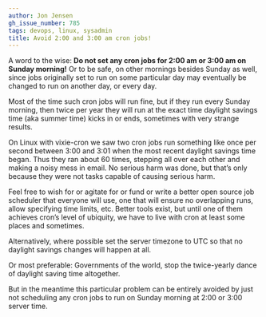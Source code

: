 ```yaml
---
author: Jon Jensen
gh_issue_number: 785
tags: devops, linux, sysadmin
title: Avoid 2:00 and 3:00 am cron jobs!
---
```




A word to the wise: **Do not set any cron jobs for 2:00 am or 3:00 am on Sunday morning!** Or to be safe, on other mornings besides Sunday as well, since jobs originally set to run on some particular day may eventually be changed to run on another day, or every day.

Most of the time such cron jobs will run fine, but if they run every Sunday morning, then twice per year they will run at the exact time daylight savings time (aka summer time) kicks in or ends, sometimes with very strange results.

On Linux with vixie-cron we saw two cron jobs run something like once per second between 3:00 and 3:01 when the most recent daylight savings time began. Thus they ran about 60 times, stepping all over each other and making a noisy mess in email. No serious harm was done, but that’s only because they were not tasks capable of causing serious harm.

Feel free to wish for or agitate for or fund or write a better open source job scheduler that everyone will use, one that will ensure no overlapping runs, allow specifying time limits, etc. Better tools exist, but until one of them achieves cron’s level of ubiquity, we have to live with cron at least some places and sometimes.

Alternatively, where possible set the server timezone to UTC so that no daylight savings changes will happen at all.

Or most preferable: Governments of the world, stop the twice-yearly dance of daylight saving time altogether.

But in the meantime this particular problem can be entirely avoided by just not scheduling any cron jobs to run on Sunday morning at 2:00 or 3:00 server time.


